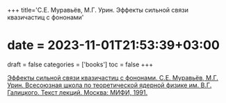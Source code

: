 +++
title='С.Е. Муравьёв, М.Г. Урин. Эффекты сильной связи квазичастиц с фононами'
# date = 2023-11-01T21:53:39+03:00
draft = false
categories = ['books']
toc = false
+++

[Эффекты сильной связи квазичастиц с фононами. С.Е. Муравьёв, М.Г. Урин. Всесоюзная школа по теоретической ядерной физике им. В.Г. Галицкого. Текст лекций. Москва: МИФИ, 1991.](effects-mura-91.djvu)